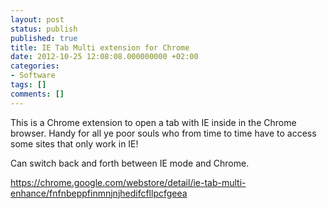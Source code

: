 ```yaml
---
layout: post
status: publish
published: true
title: IE Tab Multi extension for Chrome
date: 2012-10-25 12:08:08.000000000 +02:00
categories:
- Software
tags: []
comments: []
---
```

This is a Chrome extension to open a tab with IE inside in the Chrome browser. Handy for all ye poor souls who from time to time have to access some sites that only work in IE!

Can switch back and forth between IE mode and Chrome.

<a href="https://chrome.google.com/webstore/detail/ie-tab-multi-enhance/fnfnbeppfinmnjnjhedifcfllpcfgeea">https://chrome.google.com/webstore/detail/ie-tab-multi-enhance/fnfnbeppfinmnjnjhedifcfllpcfgeea</a>
